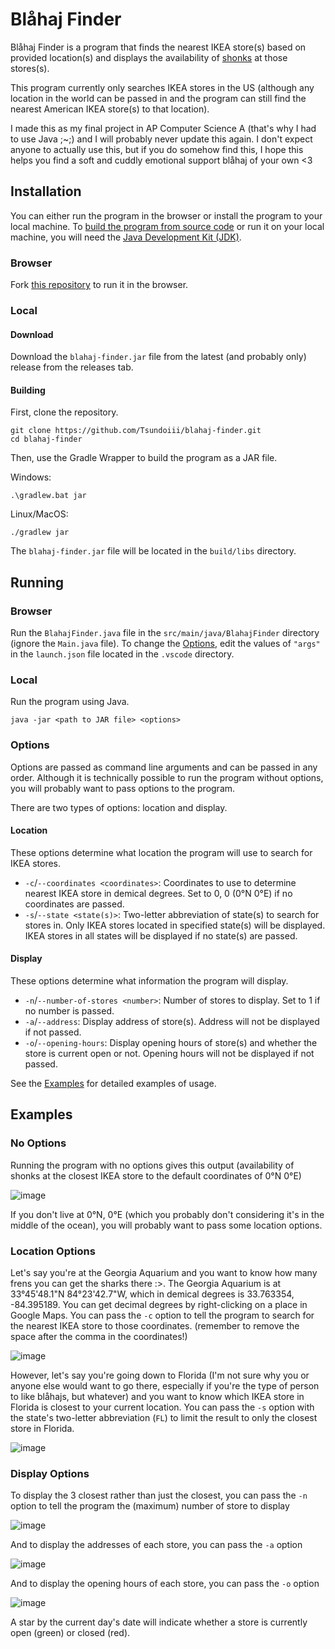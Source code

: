# Blåhaj Finder
Blåhaj Finder is a program that finds the nearest IKEA store(s) based on provided location(s) and displays the availability of [shonks](https://www.ikea.com/us/en/p/blahaj-soft-toy-shark-90373590/) at those stores(s).

This program currently only searches IKEA stores in the US (although any location in the world can be passed in and the program can still find the nearest American IKEA store(s) to that location).

I made this as my final project in AP Computer Science A (that's why I had to use Java ;~;) and I will probably never update this again. I don't expect anyone to actually use this, but if you do somehow find this, I hope this helps you find a soft and cuddly emotional support blåhaj of your own <3
## Installation
You can either run the program in the browser or install the program to your local machine. To [build the program from source code](#building) or run it on your local machine, you will need the [Java Development Kit (JDK)](https://www.oracle.com/java/technologies/downloads/).
### Browser
Fork [this repository](https://app.codingrooms.com/w/bYrxX4yc2GWI) to run it in the browser.
### Local
#### Download
Download the `blahaj-finder.jar` file from the latest (and probably only) release from the releases tab.
#### Building
First, clone the repository.
```
git clone https://github.com/Tsundoiii/blahaj-finder.git
cd blahaj-finder
```
Then, use the Gradle Wrapper to build the program as a JAR file.

Windows:
```
.\gradlew.bat jar
```

Linux/MacOS:
```
./gradlew jar
```

The `blahaj-finder.jar` file will be located in the `build/libs` directory.
## Running
### Browser
Run the `BlahajFinder.java` file in the `src/main/java/BlahajFinder` directory (ignore the `Main.java` file). To change the [Options](#options), edit the values of `"args"` in the `launch.json` file located in the `.vscode` directory.

### Local
Run the program using Java.
```
java -jar <path to JAR file> <options>
```
### Options
Options are passed as command line arguments and can be passed in any order. Although it is technically possible to run the program without options, you will probably want to pass options to the program.

There are two types of options: location and display.
#### Location
These options determine what location the program will use to search for  IKEA stores.
- `-c`/`--coordinates <coordinates>`: Coordinates to use to determine nearest IKEA store in demical degrees. Set to 0, 0 (0°N 0°E) if no coordinates are passed.
- `-s`/`--state <state(s)>`: Two-letter abbreviation of state(s) to search for stores in. Only IKEA stores located in specified state(s) will be displayed. IKEA stores in all states will be displayed if no state(s) are passed.

#### Display
These options determine what information the program will display.
- `-n`/`--number-of-stores <number>`: Number of stores to display. Set to 1 if no number is passed.
- `-a`/`--address`: Display address of store(s). Address will not be displayed if not passed.
- `-o`/`--opening-hours`: Display opening hours of store(s) and whether the store is current open or not. Opening hours will not be displayed if not passed.

See the [Examples](#Examples) for detailed examples of usage.
## Examples
### No Options
Running the program with no options gives this output (availability of shonks at the closest IKEA store to the default coordinates of 0°N 0°E)

![image](https://github.com/Tsundoiii/blahaj-finder/assets/91398247/19351e50-b626-4e84-b8e0-653b55e47f44)

If you don't live at 0°N, 0°E (which you probably don't considering it's in the middle of the ocean), you will probably want to pass some location options.
### Location Options
Let's say you're at the Georgia Aquarium and you want to know how many frens you can get the sharks there :>. The Georgia Aquarium is at 33°45'48.1"N 84°23'42.7"W, which in demical degrees is 33.763354, -84.395189. You can get decimal degrees by right-clicking on a place in Google Maps. You can pass the `-c` option to tell the program to search for the nearest IKEA store to those coordinates. (remember to remove the space after the comma in the coordinates!)

![image](https://github.com/Tsundoiii/blahaj-finder/assets/91398247/2e793d16-8b83-4775-af27-8f18afc3307e)

However, let's say you're going down to Florida (I'm not sure why you or anyone else would want to go there, especially if you're the type of person to like blåhajs, but whatever) and you want to know which IKEA store in Florida is closest to your current location. You can pass the `-s` option with the state's two-letter abbreviation (`FL`) to limit the result to only the closest store in Florida.

![image](https://github.com/Tsundoiii/blahaj-finder/assets/91398247/3c6956c5-c750-4f75-bd87-10391f780db6)

### Display Options
To display the 3 closest rather than just the closest, you can pass the `-n` option to tell the program the (maximum) number of store to display

![image](https://github.com/Tsundoiii/blahaj-finder/assets/91398247/033dec26-2ce5-4d03-90a0-ed539f3bae88)

And to display the addresses of each store, you can pass the `-a` option

![image](https://github.com/Tsundoiii/blahaj-finder/assets/91398247/e6ae05f8-2a21-4c53-b2fa-a80533ec7092)

And to display the opening hours of each store, you can pass the `-o` option

![image](https://github.com/Tsundoiii/blahaj-finder/assets/91398247/03b756b4-b25f-4a2f-8114-0bf79d516181)

A star by the current day's date will indicate whether a store is currently open (green) or closed (red).
